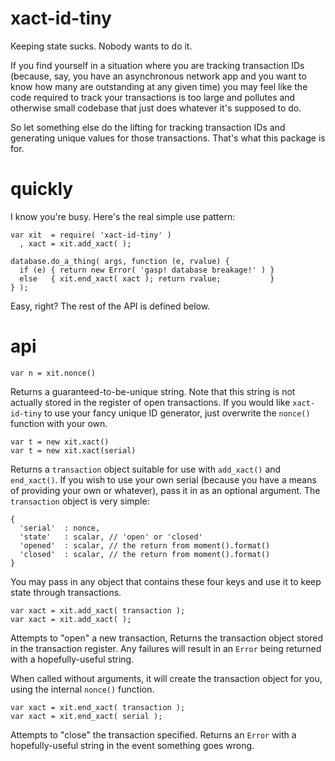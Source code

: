 xact-id-tiny
====

Keeping state sucks. Nobody wants to do it.

If you find yourself in a situation where you are tracking transaction IDs
(because, say, you have an asynchronous network app and you want to know how
many are outstanding at any given time) you may feel like the code required to
track your transactions is too large and pollutes and otherwise small codebase
that just does whatever it's supposed to do.

So let something else do the lifting for tracking transaction IDs and
generating unique values for those transactions. That's what this package is
for.

quickly
===

I know you're busy. Here's the real simple use pattern:

```
var xit  = require( 'xact-id-tiny' )
  , xact = xit.add_xact( );

database.do_a_thing( args, function (e, rvalue) {
  if (e) { return new Error( 'gasp! database breakage!' ) }
  else   { xit.end_xact( xact ); return rvalue;           }
} );
```

Easy, right? The rest of the API is defined below.

api
===

```
var n = xit.nonce()
```

Returns a guaranteed-to-be-unique string. Note that this string is not
actually stored in the register of open transactions. If you would like
`xact-id-tiny` to use your fancy unique ID generator, just overwrite the
`nonce()` function with your own.

```
var t = new xit.xact()
var t = new xit.xact(serial)
```

Returns a `transaction` object suitable for use with `add_xact()` and
`end_xact()`. If you wish to use your own serial (because you have a means of
providing your own or whatever), pass it in as an optional argument. The
`transaction` object is very simple:

```
{
  'serial'  : nonce,
  'state'   : scalar, // 'open' or 'closed'
  'opened'  : scalar, // the return from moment().format()
  'closed'  : scalar, // the return from moment().format()
}
```

You may pass in any object that contains these four keys and use it to keep
state through transactions.

```
var xact = xit.add_xact( transaction );
var xact = xit.add_xact( );
```

Attempts to "open" a new transaction, Returns the transaction object stored in the
transaction register. Any failures will result in an `Error` being returned with
a hopefully-useful string.

When called without arguments, it will create the transaction object for you,
using the internal `nonce()` function.

```
var xact = xit.end_xact( transaction );
var xact = xit.end_xact( serial );
```

Attempts to "close" the transaction specified. Returns an `Error` with a
hopefully-useful string in the event something goes wrong.
